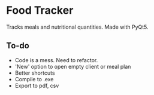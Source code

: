 # Food Tracker

Tracks meals and nutritional quantities. Made with PyQt5.

## To-do

* Code is a mess. Need to refactor.
* 'New' option to open empty client or meal plan
* Better shortcuts
* Compile to .exe
* Export to pdf, csv
